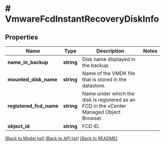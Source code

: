# # VmwareFcdInstantRecoveryDiskInfo

## Properties

Name | Type | Description | Notes
------------ | ------------- | ------------- | -------------
**name_in_backup** | **string** | Disk name displayed in the backup. |
**mounted_disk_name** | **string** | Name of the VMDK file that is stored in the datastore. |
**registered_fcd_name** | **string** | Name under which the disk is registered as an FCD in the vCenter Managed Object Browser. |
**object_id** | **string** | FCD ID. |

[[Back to Model list]](../../README.md#models) [[Back to API list]](../../README.md#endpoints) [[Back to README]](../../README.md)
